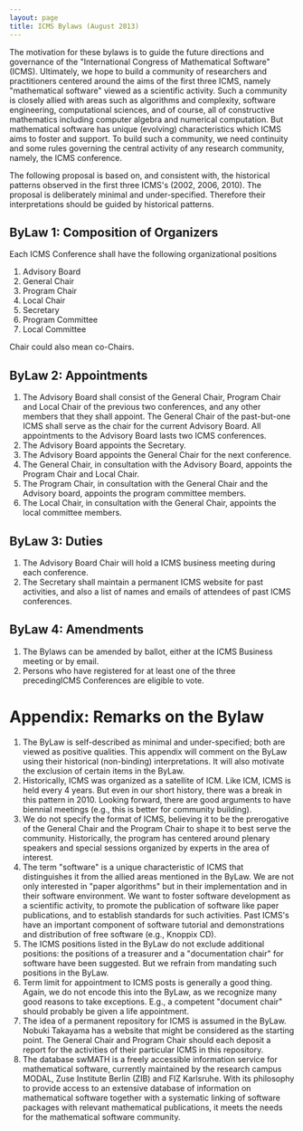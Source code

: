 ```yaml
---
layout: page
title: ICMS Bylaws (August 2013)
---
```


The motivation for these bylaws is to guide the future
directions and governance of the "International Congress of Mathematical
Software" (ICMS).  Ultimately, we hope to build
a community of researchers and practitioners centered around the aims of the first three ICMS,
namely "mathematical software" viewed as a scientific activity.
Such a community is closely allied with
areas such as algorithms and complexity, software engineering,
computational sciences, and
of course, all of constructive mathematics including computer
algebra and numerical computation.  But mathematical software has unique 
(evolving) characteristics which ICMS aims to foster and support.
To build such a community, we need continuity and some rules governing
the central activity of any research community, namely, the ICMS conference.

The following proposal is based on, and consistent with,
the historical patterns observed in the first three ICMS's (2002, 2006, 2010).
The proposal is deliberately minimal and under-specified.
Therefore their interpretations should be guided by historical patterns.

## ByLaw 1: Composition of Organizers

Each ICMS Conference shall have the following organizational positions

1.  Advisory Board
2.  General Chair
3.  Program Chair
4.  Local Chair
5.  Secretary
6.  Program Committee
7.  Local Committee 

Chair could also mean co-Chairs.

## ByLaw 2: Appointments

1.  The Advisory Board shall consist of the General Chair, Program Chair and Local Chair of the previous two conferences, and any other members that they shall appoint.  The General Chair of the past-but-one ICMS shall serve as the chair for the current Advisory Board. All appointments to the Advisory Board lasts two ICMS conferences.
2. The Advisory Board appoints the Secretary.
3. The Advisory Board appoints the General Chair for the next conference.
4. The General Chair, in consultation with the Advisory Board, appoints the Program Chair and Local Chair.
5. The Program Chair, in consultation with the General Chair and the Advisory board, appoints the program committee members. 
6. The Local Chair, in consultation with the General Chair, appoints the local committee members.

## ByLaw 3: Duties

1. The Advisory Board Chair will hold a ICMS business meeting
     during each conference. 
2. The Secretary shall maintain a permanent ICMS website for past activities,
     and also a list of names and emails of attendees of past ICMS conferences. 

## ByLaw 4: Amendments
1. The Bylaws can be amended by ballot, either at the ICMS Business meeting or by email.
2. Persons who have registered for at least one of the three precedingICMS Conferences are eligible to vote.

# Appendix: Remarks on the Bylaw 

1. The ByLaw is self-described as minimal and under-specified; both are viewed as positive qualities.  This appendix will comment on the ByLaw using their historical (non-binding) interpretations. It will also motivate the exclusion of certain items in the ByLaw.
2. Historically, ICMS was organized as a satellite of ICM. Like ICM, ICMS is held every 4 years. But even in our short history, there was a break in this pattern in 2010. Looking forward, there are good arguments to have biennial meetings (e.g., this is better for community building).
3. We do not specify the format of ICMS, believing it to be the prerogative of the General Chair and the Program Chair to shape it to best serve the community. Historically, the program has centered around plenary speakers and special sessions organized by experts in the area of interest.
4. The term "software" is a unique characteristic of ICMS that distinguishes it from the allied areas mentioned in the ByLaw. We are not only interested in "paper algorithms" but in their implementation and in their software environment. We want to foster software development as a scientific activity, to promote the publication of software like paper publications, and to establish standards for such activities. Past ICMS's have an important component of software tutorial and demonstrations and distribution of free software (e.g., Knoppix CD).
5. The ICMS positions listed in the ByLaw do not exclude additional positions: the positions of a treasurer and a "documentation chair" for software have been suggested. But we refrain from mandating such positions in the ByLaw.
6. Term limit for appointment to ICMS posts is generally a good thing. Again, we do not encode this into the ByLaw, as we recognize many good reasons to take exceptions. E.g., a competent "document chair" should probably be given a life appointment.
7. The idea of a permanent repository for ICMS is assumed in the ByLaw. Nobuki Takayama has a website that might be considered as the starting point. The General Chair and Program Chair should each deposit a report for the activities of their particular ICMS in this repository.
8. The database swMATH is a freely accessible information service for mathematical software, currently maintained by the research campus MODAL, Zuse Institute Berlin (ZIB) and FIZ Karlsruhe. With its philosophy to provide access to an extensive database of information on mathematical software together with a systematic linking of software packages with relevant mathematical publications, it meets the needs for the mathematical software community.

